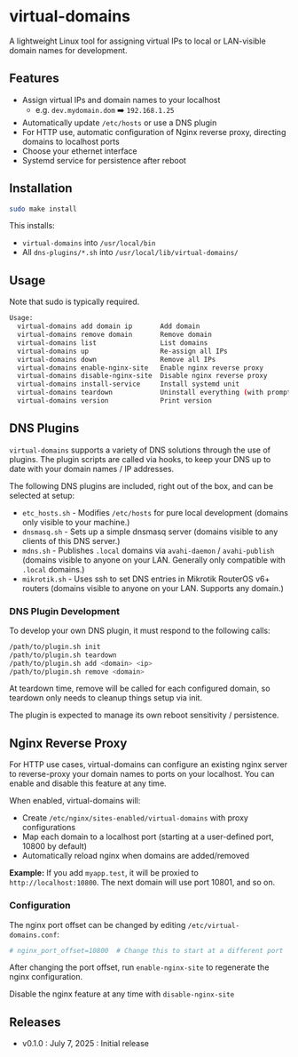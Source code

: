 # virtual-domains

A lightweight Linux tool for assigning virtual IPs to local or LAN-visible domain names for development.

## Features

* Assign virtual IPs and domain names to your localhost
  * e.g. `dev.mydomain.dom` ➡️ `192.168.1.25`
* Automatically update `/etc/hosts` or use a DNS plugin
* For HTTP use, automatic configuration of Nginx reverse proxy, directing domains to localhost ports
* Choose your ethernet interface
* Systemd service for persistence after reboot

## Installation

```sh
sudo make install
```

This installs:

* `virtual-domains` into `/usr/local/bin`
* All `dns-plugins/*.sh` into `/usr/local/lib/virtual-domains/`

## Usage

Note that sudo is typically required.

```sh
Usage:
  virtual-domains add domain ip       Add domain
  virtual-domains remove domain       Remove domain
  virtual-domains list                List domains
  virtual-domains up                  Re-assign all IPs
  virtual-domains down                Remove all IPs
  virtual-domains enable-nginx-site   Enable nginx reverse proxy
  virtual-domains disable-nginx-site  Disable nginx reverse proxy
  virtual-domains install-service     Install systemd unit
  virtual-domains teardown            Uninstall everything (with prompt)
  virtual-domains version             Print version
```

## DNS Plugins

`virtual-domains` supports a variety of DNS solutions through the use of plugins. The plugin
scripts are called via hooks, to keep your DNS up to date with your domain names / IP addresses.

The following DNS plugins are included, right out of the box, and can be selected at setup:

* `etc_hosts.sh` - Modifies `/etc/hosts` for pure local development (domains only visible to your machine.)
* `dnsmasq.sh` - Sets up a simple dnsmasq server (domains visible to any clients of this DNS server.)
* `mdns.sh` - Publishes `.local` domains via `avahi-daemon` / `avahi-publish` (domains visible to anyone on your LAN. Generally only compatible with `.local` domains.) 
* `mikrotik.sh` - Uses ssh to set DNS entries in Mikrotik RouterOS v6+ routers (domains visible to anyone on your LAN. Supports any domain.)

### DNS Plugin Development

To develop your own DNS plugin, it must respond to the following calls:

```sh
/path/to/plugin.sh init
/path/to/plugin.sh teardown
/path/to/plugin.sh add <domain> <ip>
/path/to/plugin.sh remove <domain>
```

At teardown time, remove will be called for each configured domain, so teardown only needs to cleanup things setup via init.

The plugin is expected to manage its own reboot sensitivity / persistence.

## Nginx Reverse Proxy

For HTTP use cases, virtual-domains can configure an existing nginx server to reverse-proxy your domain names to ports on your localhost. You can enable and disable this feature at any time.

When enabled, virtual-domains will:

* Create `/etc/nginx/sites-enabled/virtual-domains` with proxy configurations
* Map each domain to a localhost port (starting at a user-defined port, 10800 by default)
* Automatically reload nginx when domains are added/removed

**Example:** If you add `myapp.test`, it will be proxied to `http://localhost:10800`. The next domain will use port 10801, and so on.

### Configuration

The nginx port offset can be changed by editing `/etc/virtual-domains.conf`:

```conf
# nginx_port_offset=10800  # Change this to start at a different port
```

After changing the port offset, run `enable-nginx-site` to regenerate the nginx configuration.

Disable the nginx feature at any time with `disable-nginx-site`

## Releases

- v0.1.0 : July 7, 2025 : Initial release
